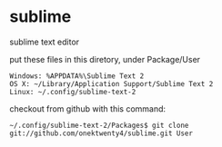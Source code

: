 sublime
=======

sublime text editor

put these files in this diretory, under Package/User

    Windows: %APPDATA%\Sublime Text 2
    OS X: ~/Library/Application Support/Sublime Text 2
    Linux: ~/.config/sublime-text-2

checkout from github with this command:

    ~/.config/sublime-text-2/Packages$ git clone git://github.com/onektwenty4/sublime.git User
